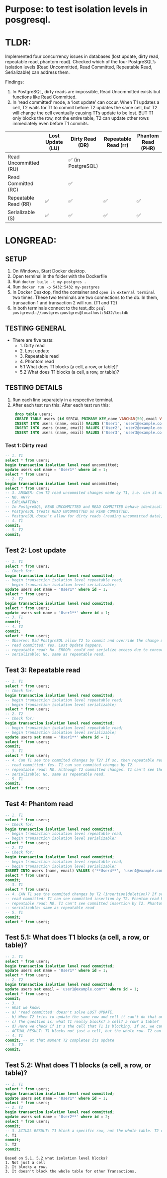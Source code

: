 # Purpose: to test isolation levels in posgresql.

# TLDR:

Implemented four concurrency issues in databases (lost update, dirty read, repeatable read, phantom read). Checked which of the four PostgreSQL’s isolation levels (Read Uncommitted, Read Committed, Repeatable Read, Serializable) can address them.

Findings:

1. In PostgreSQL, dirty reads are impossible, Read Uncommitted exists but functions like Read Committed.
2. In ‘read committed’ mode, a ‘lost update’ can occur. When T1 updates a cell, T2 waits for T1 to commit before T2 updates the same cell, but T2 will change the cell eventually causing T1’s update to be lost. BUT T1 only blocks the row, not the entire table, T2 can update other rows immediately even before T1 commits.

|                       | Lost Update (LU) | Dirty Read (DR)    | Repeatable Read (rr) | Phantom Read (PHR) |
| --------------------- | ---------------- | ------------------ | -------------------- | ------------------ |
| Read Uncommitted (RU) |                  | ✅ (in PostgreSQL) |                      |                    |
| Read Committed (RC)   |                  | ✅                 |                      |                    |
| Repeatable Read (RR)  | ✅               | ✅                 | ✅                   | ✅                 |
| Serializable (S)      | ✅               | ✅                 | ✅                   | ✅                 |

# LONGREAD:

## SETUP

1. On Windows, Start Docker desktop.
2. Open terminal in the folder with the Dockerfile
3. Run `docker build -t my-postgres .`
4. Run `docker run -p 5432:5432 my-postgres`
5. In Docker Desktop, find the container and `open in external terminal` two times. These two terminals are two connections to the db. In them, transaction 1 and transaction 2 will run. (T1 and T2)
6. In both terminals connect to the test_db: `psql postgresql://postgres:postgres@localhost:5432/testdb`

## TESTING GENERAL

- There are five tests:
  - 1\. Dirty read
  - 2\. Lost update
  - 3\. Repeatable read
  - 4\. Phontom read
  - 5.1 What does T1 blocks (a cell, a row, or table)?
  - 5.2 What does T1 blocks (a cell, a row, or table)?

## TESTING DETAILS

1. Run each line separately in a respective terminal.
2. After each test run this:
   After each test run this:
   ```sql
    drop table users;
    CREATE TABLE users (id SERIAL PRIMARY KEY,name VARCHAR(50),email VARCHAR(50));
    INSERT INTO users (name, email) VALUES ('User1', 'user1@example.com');
    INSERT INTO users (name, email) VALUES ('User2', 'user2@example.com');
    INSERT INTO users (name, email) VALUES ('User3', 'user3@example.com');
    ```

### Test 1: Dirty read

```sql
-- 1. T1
select * from users;
begin transaction isolation level read uncommitted;
update users set name = 'User1*' where id = 1;
select * from users;
-- 2. T2
begin transaction isolation level read uncommitted;
select * from users;
-- 3. ANSWER: Can T2 read uncommited changes made by T1, i.e. can it make a dirty read?
-- NO. WHY?
-- EXPLANATION:
-- In PostgreSQL, READ UNCOMMITTED and READ COMMITTED behave identically.
-- PostgreSQL treats READ UNCOMMITTED as READ COMMITTED.
-- PostgreSQL doesn’t allow for dirty reads (reading uncommitted data), which are permitted in the READ UNCOMMITTED level in some other database systems.
-- 4. T1
commit;
-- 5. T2
commit;
```

## Test 2: Lost update

```sql
-- 1. T1
select * from users;
-- Check for:
begin transaction isolation level read committed;
-- begin transaction isolation level repeatable read;
-- begin transaction isolation level serializable;
update users set name = 'User1*' where id = 1;
select * from users;
-- 2. T2
begin transaction isolation level read committed;
select * from users;
update users set name = 'User1**' where id = 1;
-- 3. T1
commit;
-- 4. T2
commit;
select * from users;
-- Observe: Did PostgreSQL allow T2 to commit and override the change made by T1?
-- read committed: Yes. Lost Update happens.
-- repeatable read: No. ERROR: could not serialize access due to concurrent update. Nothin can be done in the T2 transaction, one needs to commit; and rollback will happen.
-- serializable: No. same as repeatable read.
```

## Test 3: Repeatable read

```sql
-- 1. T1
select * from users;
-- Check for:
begin transaction isolation level read committed;
-- begin transaction isolation level repeatable read;
-- begin transaction isolation level serializable;
select * from users;
-- 2. T2
-- Check for:
begin transaction isolation level read committed;
-- begin transaction isolation level repeatable read;
-- begin transaction isolation level serializable;
update users set name = 'User1**' where id = 1;
select * from users;
commit;
-- 3. T1
select * from users;
-- 4. Can T1 see the commited changes by T2? If so, then repeatable read happened.
-- read committed: Yes. T1 can see commited changes by T2.
-- repeatable read: NO. Although T2 committed changes. T1 can't see them. Repetable read doesn't happen.
-- serializable: No. same as repeatable read.
-- 5. T1
commit;
select * from users;
```

## Test 4: Phantom read

```sql
-- 1. T1
select * from users;
-- Check for:
begin transaction isolation level read committed;
-- begin transaction isolation level repeatable read;
-- begin transaction isolation level serializable;
select * from users;
-- 2. T2
-- Check for:
begin transaction isolation level read committed;
-- begin transaction isolation level repeatable read;
-- begin transaction isolation level serializable;
INSERT INTO users (name, email) VALUES ('**User4**', 'user4@example.com');
select * from users;
commit;
-- 3. T1
select * from users;
-- 4. CAN T1 see the commited changes by T2 (insertion|deletion)? If so, then -- phantom read happened.
-- read committed: T1 can see committed insertion by T2. Phantom read happened.
-- repeatable read: NO. T1 can't see committed insertion by T2. Phantom read DID'T happen.
-- serializable: same as repeatable read
-- 5. T1
commit;
select * from users;
```

## Test 5.1: What does T1 blocks (a cell, a row, or table)?

```sql
-- 1. T1
select * from users;
begin transaction isolation level read committed;
update users set name = 'User1*' where id = 1;
select * from users;
-- 2. T2
begin transaction isolation level read committed;
update users set email = 'user1@example.com**' where id = 1;
select * from users;
commit;
-- 3.
-- What we know:
-- a) 'read committed' doesn't solve LOST UPDATE.
-- b) When T2 tries to update the same row and cell it can't do that until T1 -- commits, but after T1 commits it performs the update making LOST UPDATE problem.
-- c) The question is: what T1 really blocks? a cell? a row? a table?
-- d) Here we check if it's the cell that T1 is blocking. If so, we can immediately -- change another cell in the same row without waiting.
-- ACTUAL RESULT: T1 blocks not just a cell, but the whole row. T2 can't update the -- email value in the same row immediately.
-- 4. T1
commit; -- at that moment T2 completes its update
-- 5. T2
commit;
```

## Test 5.2: What does T1 blocks (a cell, a row, or table)?

```sql
-- 1. T1
select * from users;
begin transaction isolation level read committed;
update users set name = 'User1*' where id = 1;
select * from users;
-- 2. T2
begin transaction isolation level read committed;
update users set name = 'User2**' where id = 2;
select * from users;
commit;
-- 3. ACTUAL RESULT: T1 block a specific row, not the whole table. T2 can immediately change another row, not waiting for T1 to commit.
4. T1
commit;
5. T2
commit;
```

```
Based on 5.1, 5.2 what isolation level blocks?
1. Not just a cell
2. It blocks a row.
3. It doesn't block the whole table for other Transactions.
```
